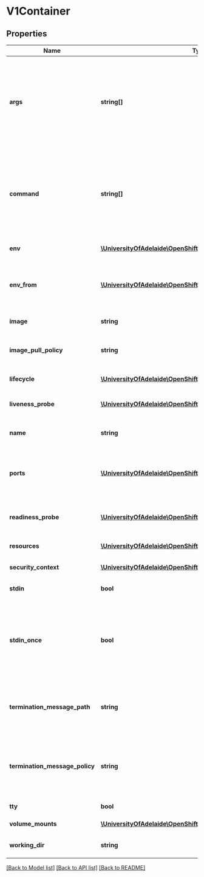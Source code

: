 # V1Container

## Properties
Name | Type | Description | Notes
------------ | ------------- | ------------- | -------------
**args** | **string[]** | Arguments to the entrypoint. The docker image&#39;s CMD is used if this is not provided. Variable references $(VAR_NAME) are expanded using the container&#39;s environment. If a variable cannot be resolved, the reference in the input string will be unchanged. The $(VAR_NAME) syntax can be escaped with a double $$, ie: $$(VAR_NAME). Escaped references will never be expanded, regardless of whether the variable exists or not. Cannot be updated. More info: http://kubernetes.io/docs/user-guide/containers#containers-and-commands | [optional] 
**command** | **string[]** | Entrypoint array. Not executed within a shell. The docker image&#39;s ENTRYPOINT is used if this is not provided. Variable references $(VAR_NAME) are expanded using the container&#39;s environment. If a variable cannot be resolved, the reference in the input string will be unchanged. The $(VAR_NAME) syntax can be escaped with a double $$, ie: $$(VAR_NAME). Escaped references will never be expanded, regardless of whether the variable exists or not. Cannot be updated. More info: http://kubernetes.io/docs/user-guide/containers#containers-and-commands | [optional] 
**env** | [**\UniversityOfAdelaide\OpenShift\Model\V1EnvVar[]**](V1EnvVar.md) | List of environment variables to set in the container. Cannot be updated. | [optional] 
**env_from** | [**\UniversityOfAdelaide\OpenShift\Model\V1EnvFromSource[]**](V1EnvFromSource.md) | List of sources to populate environment variables in the container. The keys defined within a source must be a C_IDENTIFIER. All invalid keys will be reported as an event when the container is starting. When a key exists in multiple sources, the value associated with the last source will take precedence. Values defined by an Env with a duplicate key will take precedence. Cannot be updated. | [optional] 
**image** | **string** | Docker image name. More info: http://kubernetes.io/docs/user-guide/images | [optional] 
**image_pull_policy** | **string** | Image pull policy. One of Always, Never, IfNotPresent. Defaults to Always if :latest tag is specified, or IfNotPresent otherwise. Cannot be updated. More info: http://kubernetes.io/docs/user-guide/images#updating-images | [optional] 
**lifecycle** | [**\UniversityOfAdelaide\OpenShift\Model\V1Lifecycle**](V1Lifecycle.md) | Actions that the management system should take in response to container lifecycle events. Cannot be updated. | [optional] 
**liveness_probe** | [**\UniversityOfAdelaide\OpenShift\Model\V1Probe**](V1Probe.md) | Periodic probe of container liveness. Container will be restarted if the probe fails. Cannot be updated. More info: http://kubernetes.io/docs/user-guide/pod-states#container-probes | [optional] 
**name** | **string** | Name of the container specified as a DNS_LABEL. Each container in a pod must have a unique name (DNS_LABEL). Cannot be updated. | 
**ports** | [**\UniversityOfAdelaide\OpenShift\Model\V1ContainerPort[]**](V1ContainerPort.md) | List of ports to expose from the container. Exposing a port here gives the system additional information about the network connections a container uses, but is primarily informational. Not specifying a port here DOES NOT prevent that port from being exposed. Any port which is listening on the default \&quot;0.0.0.0\&quot; address inside a container will be accessible from the network. Cannot be updated. | [optional] 
**readiness_probe** | [**\UniversityOfAdelaide\OpenShift\Model\V1Probe**](V1Probe.md) | Periodic probe of container service readiness. Container will be removed from service endpoints if the probe fails. Cannot be updated. More info: http://kubernetes.io/docs/user-guide/pod-states#container-probes | [optional] 
**resources** | [**\UniversityOfAdelaide\OpenShift\Model\V1ResourceRequirements**](V1ResourceRequirements.md) | Compute Resources required by this container. Cannot be updated. More info: http://kubernetes.io/docs/user-guide/persistent-volumes#resources | [optional] 
**security_context** | [**\UniversityOfAdelaide\OpenShift\Model\V1SecurityContext**](V1SecurityContext.md) | Security options the pod should run with. More info: http://releases.k8s.io/HEAD/docs/design/security_context.md | [optional] 
**stdin** | **bool** | Whether this container should allocate a buffer for stdin in the container runtime. If this is not set, reads from stdin in the container will always result in EOF. Default is false. | [optional] 
**stdin_once** | **bool** | Whether the container runtime should close the stdin channel after it has been opened by a single attach. When stdin is true the stdin stream will remain open across multiple attach sessions. If stdinOnce is set to true, stdin is opened on container start, is empty until the first client attaches to stdin, and then remains open and accepts data until the client disconnects, at which time stdin is closed and remains closed until the container is restarted. If this flag is false, a container processes that reads from stdin will never receive an EOF. Default is false | [optional] 
**termination_message_path** | **string** | Optional: Path at which the file to which the container&#39;s termination message will be written is mounted into the container&#39;s filesystem. Message written is intended to be brief final status, such as an assertion failure message. Will be truncated by the node if greater than 4096 bytes. The total message length across all containers will be limited to 12kb. Defaults to /dev/termination-log. Cannot be updated. | [optional] 
**termination_message_policy** | **string** | Indicate how the termination message should be populated. File will use the contents of terminationMessagePath to populate the container status message on both success and failure. FallbackToLogsOnError will use the last chunk of container log output if the termination message file is empty and the container exited with an error. The log output is limited to 2048 bytes or 80 lines, whichever is smaller. Defaults to File. Cannot be updated. | [optional] 
**tty** | **bool** | Whether this container should allocate a TTY for itself, also requires &#39;stdin&#39; to be true. Default is false. | [optional] 
**volume_mounts** | [**\UniversityOfAdelaide\OpenShift\Model\V1VolumeMount[]**](V1VolumeMount.md) | Pod volumes to mount into the container&#39;s filesystem. Cannot be updated. | [optional] 
**working_dir** | **string** | Container&#39;s working directory. If not specified, the container runtime&#39;s default will be used, which might be configured in the container image. Cannot be updated. | [optional] 

[[Back to Model list]](../README.md#documentation-for-models) [[Back to API list]](../README.md#documentation-for-api-endpoints) [[Back to README]](../README.md)


